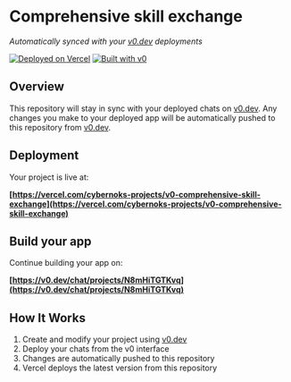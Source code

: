 # Comprehensive skill exchange

*Automatically synced with your [v0.dev](https://v0.dev) deployments*

[![Deployed on Vercel](https://img.shields.io/badge/Deployed%20on-Vercel-black?style=for-the-badge&logo=vercel)](https://vercel.com/cybernoks-projects/v0-comprehensive-skill-exchange)
[![Built with v0](https://img.shields.io/badge/Built%20with-v0.dev-black?style=for-the-badge)](https://v0.dev/chat/projects/N8mHiTGTKvq)

## Overview

This repository will stay in sync with your deployed chats on [v0.dev](https://v0.dev).
Any changes you make to your deployed app will be automatically pushed to this repository from [v0.dev](https://v0.dev).

## Deployment

Your project is live at:

**[https://vercel.com/cybernoks-projects/v0-comprehensive-skill-exchange](https://vercel.com/cybernoks-projects/v0-comprehensive-skill-exchange)**

## Build your app

Continue building your app on:

**[https://v0.dev/chat/projects/N8mHiTGTKvq](https://v0.dev/chat/projects/N8mHiTGTKvq)**

## How It Works

1. Create and modify your project using [v0.dev](https://v0.dev)
2. Deploy your chats from the v0 interface
3. Changes are automatically pushed to this repository
4. Vercel deploys the latest version from this repository